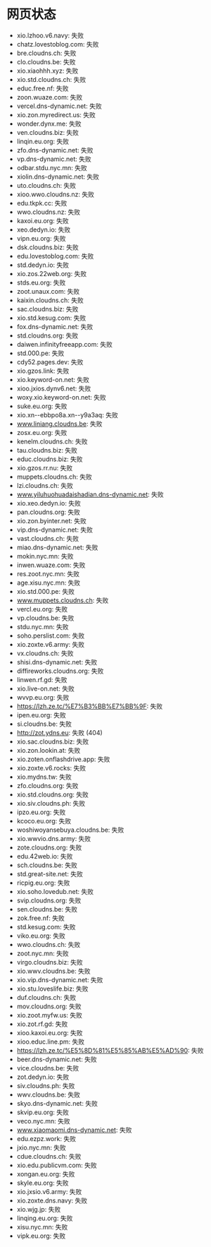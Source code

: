 # 网页状态
- xio.lzhoo.v6.navy: 失败
- chatz.lovestoblog.com: 失败
- bre.cloudns.ch: 失败
- clo.cloudns.be: 失败
- xio.xiaohhh.xyz: 失败
- xio.std.cloudns.ch: 失败
- educ.free.nf: 失败
- zoon.wuaze.com: 失败
- vercel.dns-dynamic.net: 失败
- xio.zon.myredirect.us: 失败
- wonder.dynx.me: 失败
- ven.cloudns.biz: 失败
- linqin.eu.org: 失败
- zfo.dns-dynamic.net: 失败
- vp.dns-dynamic.net: 失败
- odbar.stdu.nyc.mn: 失败
- xiolin.dns-dynamic.net: 失败
- uto.cloudns.ch: 失败
- xioo.wwo.cloudns.nz: 失败
- edu.tkpk.cc: 失败
- wwo.cloudns.nz: 失败
- kaxoi.eu.org: 失败
- xeo.dedyn.io: 失败
- vipn.eu.org: 失败
- dsk.cloudns.biz: 失败
- edu.lovestoblog.com: 失败
- std.dedyn.io: 失败
- xio.zos.22web.org: 失败
- stds.eu.org: 失败
- zoot.unaux.com: 失败
- kaixin.cloudns.ch: 失败
- sac.cloudns.biz: 失败
- xio.std.kesug.com: 失败
- fox.dns-dynamic.net: 失败
- std.cloudns.org: 失败
- daiwen.infinityfreeapp.com: 失败
- std.000.pe: 失败
- cdy52.pages.dev: 失败
- xio.gzos.link: 失败
- xio.keyword-on.net: 失败
- xioo.jxios.dynv6.net: 失败
- woxy.xio.keyword-on.net: 失败
- suke.eu.org: 失败
- xio.xn--ebbpo8a.xn--y9a3aq: 失败
- www.liniang.cloudns.be: 失败
- zosx.eu.org: 失败
- kenelm.cloudns.ch: 失败
- tau.cloudns.biz: 失败
- educ.cloudns.biz: 失败
- xio.gzos.rr.nu: 失败
- muppets.cloudns.ch: 失败
- lzi.cloudns.ch: 失败
- www.yiluhuohuadaishadian.dns-dynamic.net: 失败
- xio.xeo.dedyn.io: 失败
- pan.cloudns.org: 失败
- xio.zon.byinter.net: 失败
- vip.dns-dynamic.net: 失败
- vast.cloudns.ch: 失败
- miao.dns-dynamic.net: 失败
- mokin.nyc.mn: 失败
- inwen.wuaze.com: 失败
- res.zoot.nyc.mn: 失败
- age.xisu.nyc.mn: 失败
- xio.std.000.pe: 失败
- www.muppets.cloudns.ch: 失败
- vercl.eu.org: 失败
- vp.cloudns.be: 失败
- stdu.nyc.mn: 失败
- soho.perslist.com: 失败
- xio.zoxte.v6.army: 失败
- vx.cloudns.ch: 失败
- shisi.dns-dynamic.net: 失败
- diffireworks.cloudns.org: 失败
- linwen.rf.gd: 失败
- xio.live-on.net: 失败
- wvvp.eu.org: 失败
- https://lzh.ze.tc/%E7%B3%BB%E7%BB%9F: 失败
- ipen.eu.org: 失败
- si.cloudns.be: 失败
- http://zot.ydns.eu: 失败 (404)
- xio.sac.cloudns.biz: 失败
- xio.zon.lookin.at: 失败
- xio.zoten.onflashdrive.app: 失败
- xio.zoxte.v6.rocks: 失败
- xio.mydns.tw: 失败
- zfo.cloudns.org: 失败
- xio.std.cloudns.org: 失败
- xio.siv.cloudns.ph: 失败
- ipzo.eu.org: 失败
- kcoco.eu.org: 失败
- woshiwoyansebuya.cloudns.be: 失败
- xio.wwvio.dns.army: 失败
- zote.cloudns.org: 失败
- edu.42web.io: 失败
- sch.cloudns.be: 失败
- std.great-site.net: 失败
- ricpig.eu.org: 失败
- xio.soho.lovedub.net: 失败
- svip.cloudns.org: 失败
- sen.cloudns.be: 失败
- zok.free.nf: 失败
- std.kesug.com: 失败
- viko.eu.org: 失败
- wwo.cloudns.ch: 失败
- zoot.nyc.mn: 失败
- virgo.cloudns.biz: 失败
- xio.wwv.cloudns.be: 失败
- xio.vip.dns-dynamic.net: 失败
- xio.stu.loveslife.biz: 失败
- duf.cloudns.ch: 失败
- mov.cloudns.org: 失败
- xio.zoot.myfw.us: 失败
- xio.zot.rf.gd: 失败
- xioo.kaxoi.eu.org: 失败
- xioo.educ.line.pm: 失败
- https://lzh.ze.tc/%E5%8D%81%E5%85%AB%E5%AD%90: 失败
- beer.dns-dynamic.net: 失败
- vice.cloudns.be: 失败
- zot.dedyn.io: 失败
- siv.cloudns.ph: 失败
- wwv.cloudns.be: 失败
- skyo.dns-dynamic.net: 失败
- skvip.eu.org: 失败
- veco.nyc.mn: 失败
- www.xiaomaomi.dns-dynamic.net: 失败
- edu.ezpz.work: 失败
- jxio.nyc.mn: 失败
- cdue.cloudns.ch: 失败
- xio.edu.publicvm.com: 失败
- xongan.eu.org: 失败
- skyle.eu.org: 失败
- xio.jxsio.v6.army: 失败
- xio.zoxte.dns.navy: 失败
- xio.wjg.jp: 失败
- linqing.eu.org: 失败
- xisu.nyc.mn: 失败
- vipk.eu.org: 失败
